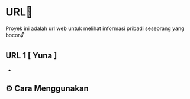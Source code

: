 # URL👾

Proyek ini adalah url web untuk melihat informasi pribadi seseorang yang bocor🔓

## URL 1 [ Yuna ]
- 


## ⚙️ Cara Menggunakan
